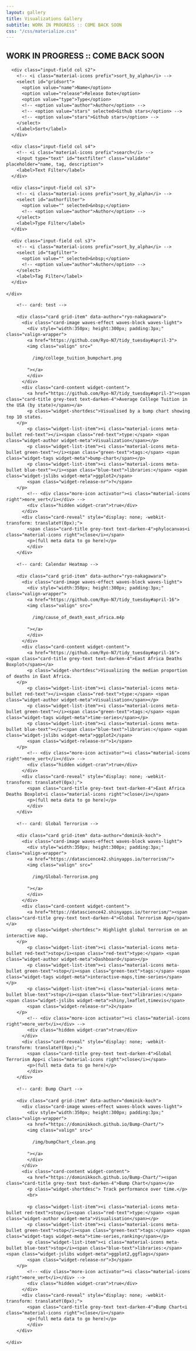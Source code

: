 ```yaml
---
layout: gallery
title: Visualizations Gallery
subtitle: WORK IN PROGRESS :: COME BACK SOON
css: "/css/materialize.css"
---
```


## WORK IN PROGRESS :: COME BACK SOON


<div class="container center filter">
<div class="row">
  <form class="col s12">
	<div class="row">
	  
	  <div class="input-field col s2">
		<!-- <i class="material-icons prefix">sort_by_alpha</i> -->
		<select id="gridsort">
		  <option value="name">Name</option>
		  <option value="release">Release Date</option>
		  <option value="type">Type</option>
		  <!-- <option value="author">Author</option> -->
		  <!-- <option value="stars" selected>Github stars</option> -->
		  <!-- <option value="stars">Github stars</option> -->
		</select>
		<label>Sort</label>
	  </div>
	  
	  <div class="input-field col s4">
		<!-- <i class="material-icons prefix">search</i> -->
		<input type="text" id="textfilter" class="validate" placeholder="name, tag, description">
		<label>Text Filter</label>
	  </div>
	  
	  <div class="input-field col s3">
		<!-- <i class="material-icons prefix">sort_by_alpha</i> -->
		<select id="authorfilter">
		  <option value="" selected>&nbsp;</option>
		  <!-- <option value="author">Author</option> -->
		</select>
		<label>Type Filter</label>
	  </div>
	  
	  <div class="input-field col s3">
		<!-- <i class="material-icons prefix">sort_by_alpha</i> -->
		<select id="tagfilter">
		  <option value="" selected>&nbsp;</option>
		  <!-- <option value="author">Author</option> -->
		</select>
		<label>Tag Filter</label>
	  </div>
	  
	</div>
  </form>
</div>
</div>

<div class="main-container">
	<div class="row" id="grid">

		<!-- card: test -->
	
		<div class="card grid-item" data-author="ryo-nakagawara">
		  <div class="card-image waves-effect waves-block waves-light">
			<div style="width:350px; height:300px; padding:3px;" class="valign-wrapper">
			<a href="https://github.com/Ryo-N7/tidy_tuesday#april-3">
			<img class="valign" src="
			
			  /img/college_tuition_bumpchart.png
			
			"></a>
			</div>
		  </div>
		  <div class="card-content widget-content">
			<a href="https://github.com/Ryo-N7/tidy_tuesday#april-3"><span class="card-title grey-text text-darken-4">Average College Tuition in the USA (by state)</span></a>
			<p class="widget-shortdesc">Visualised by a bump chart showing top 10 states.
		</p>
			<p class="widget-list-item"><i class="material-icons meta-bullet red-text"></i><span class="red-text">type:</span> <span class="widget-author widget-meta">Visualization</span></p>
			<p class="widget-list-item"><i class="material-icons meta-bullet green-text"></i><span class="green-text">tags:</span> <span class="widget-tags widget-meta">bump-chart</span></p>
			<p class="widget-list-item"><i class="material-icons meta-bullet blue-text"></i><span class="blue-text">libraries:</span> <span class="widget-jslibs widget-meta">ggplot2</span>
			<span class="widget-release-nr">?</span>
		</p>
			<!-- <div class="more-icon activator"><i class="material-icons right">more_vert</i></div> -->
			<div class="hidden widget-cran">true</div>
		  </div>
		  <div class="card-reveal" style="display: none; -webkit-transform: translateY(0px);">
			<span class="card-title grey-text text-darken-4">phylocanvas<i class="material-icons right">close</i></span>
			<p>(full meta data to go here)</p>
			</div>
		</div>
		
		<!-- card: Calendar Heatmap -->
		
		<div class="card grid-item" data-author="ryo-nakagawara">
		  <div class="card-image waves-effect waves-block waves-light">
			<div style="width:350px; height:300px; padding:3px;" class="valign-wrapper">
			<a href="https://github.com/Ryo-N7/tidy_tuesday#april-16">
			<img class="valign" src="
			
			  /img/cause_of_death_east_africa.m4p
			
			"></a>
			</div>
		  </div>
		  <div class="card-content widget-content">
			<a href="https://github.com/Ryo-N7/tidy_tuesday#april-16"><span class="card-title grey-text text-darken-4">East Africa Deaths Boxplot</span></a>
			<p class="widget-shortdesc">Visualizing the median proportion of deaths in East Africa.
		</p>
			<p class="widget-list-item"><i class="material-icons meta-bullet red-text"></i><span class="red-text">type:</span> <span class="widget-author widget-meta">Visualisation</span></p>
			<p class="widget-list-item"><i class="material-icons meta-bullet green-text"></i><span class="green-text">tags:</span> <span class="widget-tags widget-meta">time-series</span></p>
			<p class="widget-list-item"><i class="material-icons meta-bullet blue-text"></i><span class="blue-text">libraries:</span> <span class="widget-jslibs widget-meta">ggplot2</span>
			<span class="widget-release-nr">1</span>
		</p>
			<!-- <div class="more-icon activator"><i class="material-icons right">more_vert</i></div> -->
			<div class="hidden widget-cran">true</div>
		  </div>
		  <div class="card-reveal" style="display: none; -webkit-transform: translateY(0px);">
			<span class="card-title grey-text text-darken-4">East Africa Deaths Boxplot<i class="material-icons right">close</i></span>
			<p>(full meta data to go here)</p>
			</div>
		</div>
		
		<!-- card: Global Terrorism -->
		
		<div class="card grid-item" data-author="dominik-koch">
		  <div class="card-image waves-effect waves-block waves-light">
			<div style="width:350px; height:300px; padding:3px;" class="valign-wrapper">
			<a href="https://datascience42.shinyapps.io/terrorism/">
			<img class="valign" src="
			
			  /img/Global-Terrorism.png
			
			"></a>
			</div>
		  </div>
		  <div class="card-content widget-content">
			<a href="https://datascience42.shinyapps.io/terrorism/"><span class="card-title grey-text text-darken-4">Global Terrorism App</span></a>
			<p class="widget-shortdesc"> Highlight global terrorism on an interactive map.
		</p>
			<p class="widget-list-item"><i class="material-icons meta-bullet red-text">stop</i><span class="red-text">type:</span> <span class="widget-author widget-meta">Dashboard</span></p>
			<p class="widget-list-item"><i class="material-icons meta-bullet green-text">stop</i><span class="green-text">tags:</span> <span class="widget-tags widget-meta">interactive-maps,time-series</span></p>
			<p class="widget-list-item"><i class="material-icons meta-bullet blue-text">stop</i><span class="blue-text">libraries:</span> <span class="widget-jslibs widget-meta">shiny,leaflet,timevis</span>
			<span class="widget-release-nr">2</span>
		</p>
			<!-- <div class="more-icon activator"><i class="material-icons right">more_vert</i></div> -->
			<div class="hidden widget-cran">true</div>
		  </div>
		  <div class="card-reveal" style="display: none; -webkit-transform: translateY(0px);">
			<span class="card-title grey-text text-darken-4">Global Terrorism App<i class="material-icons right">close</i></span>
			<p>(full meta data to go here)</p>
			</div>
		</div>
		
		<!-- card: Bump Chart -->
		
		<div class="card grid-item" data-author="dominik-koch">
		  <div class="card-image waves-effect waves-block waves-light">
			<div style="width:350px; height:300px; padding:3px;" class="valign-wrapper">
			<a href="https://dominikkoch.github.io/Bump-Chart/">
			<img class="valign" src="
			
			  /img/bumpChart_clean.png
			
			"></a>
			</div>
		  </div>
		  <div class="card-content widget-content">
			<a href="https://dominikkoch.github.io/Bump-Chart/"><span class="card-title grey-text text-darken-4">Bump Chart</span></a>
			<p class="widget-shortdesc"> Track performance over time.</p>
			<br>
			
			<p class="widget-list-item"><i class="material-icons meta-bullet red-text">stop</i><span class="red-text">type:</span> <span class="widget-author widget-meta">Visualisation</span></p>
			<p class="widget-list-item"><i class="material-icons meta-bullet green-text">stop</i><span class="green-text">tags:</span> <span class="widget-tags widget-meta">time-series,ranking</span></p>
			<p class="widget-list-item"><i class="material-icons meta-bullet blue-text">stop</i><span class="blue-text">libraries:</span> <span class="widget-jslibs widget-meta">ggplot2,ggflags</span>
			<span class="widget-release-nr">3</span>
		</p>
			<!-- <div class="more-icon activator"><i class="material-icons right">more_vert</i></div> -->
			<div class="hidden widget-cran">true</div>
		  </div>
		  <div class="card-reveal" style="display: none; -webkit-transform: translateY(0px);">
			<span class="card-title grey-text text-darken-4">Bump Chart<i class="material-icons right">close</i></span>
			<p>(full meta data to go here)</p>
			</div>
		</div>

	</div>
</div>